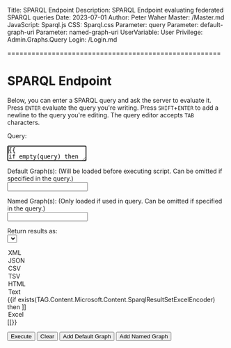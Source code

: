 ﻿Title: SPARQL Endpoint
Description: SPARQL Endpoint evaluating federated SPARQL queries
Date: 2023-07-01
Author: Peter Waher
Master: /Master.md
JavaScript: Sparql.js
CSS: Sparql.css
Parameter: query
Parameter: default-graph-uri
Parameter: named-graph-uri
UserVariable: User
Privilege: Admin.Graphs.Query
Login: /Login.md

=====================================================

SPARQL Endpoint
==================

Below, you can enter a SPARQL query and ask the server to evaluate it.
Press `ENTER` evaluate the query you're writing. 
Press `SHIFT`+`ENTER` to add a newline to the query you're editing.
The query editor accepts `TAB` characters.

<form id="QueryForm" action="/sparql" method="post" enctype="application/x-www-form-urlencoded">

Query:  
<textarea id="query" name="query" autofocus="autofocus" wrap="hard" onkeydown="return QueryKeyDown(this,event);">{{
if empty(query) then
(
	Ontologies:=[foreach T in Waher.Runtime.Inventory.Types.GetTypesImplementingInterface(IOntology):Create(T)];
	Ontologies:=Sort(Ontologies,(o1,o2)->o1.OntologyPrefix.CompareTo(o2.OntologyPrefix));
	Prefixes:=Ontologies.OntologyPrefix;
	MaxLen:=max(len(Prefixes));
	MaxLen+=2;
	Spaces:=Create(System.String,' ',MaxLen);
	foreach Ontology in Ontologies do if Ontology.ShowByDefault then
		]]PREFIX ((Ontology.OntologyPrefix)):((left(Spaces,MaxLen-Len(Ontology.OntologyPrefix) ) ))<((Ontology.OntologyNamespace))>
[[;
	]]
SELECT [[
)
else
	]]((query))[[
}}</textarea>

Default Graph\(s): (Will be loaded before executing script. Can be omitted if specified in the query.)  
<input type="text" id="defaultGraph1" name="default-graph-uri"/>

Named Graph\(s): (Only loaded if used in query. Can be omitted if specified in the query.)  
<input type="text" id="namedGraph1" name="named-graph-uri"/>

Return results as:  
<select id="ReturnType">
<option selected value="Xml">XML</option>
<option value="Json">JSON</option>
<option value="Csv">CSV</option>
<option value="Tsv">TSV</option>
<option value="Html">HTML</option>
<option value="Text">Text</option>
{{if exists(TAG.Content.Microsoft.Content.SparqlResultSetExcelEncoder) then ]]<option value="Excel">Excel</option>[[}}
</select>

<button type="button" onclick="ExecuteQuery()">Execute</button>
<button type="button" onclick="ClearAll();">Clear</button>
<button type="button" onclick="AddDefaultGraph();">Add Default Graph</button>
<button type="button" onclick="AddNamedGraph();">Add Named Graph</button>

</form>

<fieldset id="Result" style="display:none">
<legend>Result</legend>
</fieldset>
